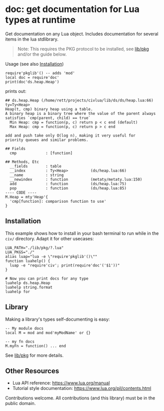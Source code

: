 # doc: get documentation for Lua types at runtime

Get documentation on any Lua object. Includes documentation for several items
in the lua stdlibrary.

> Note: This requires the PKG protocol to be installed, see
> [lib/pkg](../pkg/README.md) and/or the guide below.

Usage (see also [Installation](#Installation]))
```
require'pkglib'() -- adds 'mod'
local doc = require'doc'
print(doc'ds.heap.Heap')
```

prints out:
```
## ds.heap.Heap (/home/rett/projects/civlua/lib/ds/ds/heap.lua:66) ty=Ty<Heap>
Heap(t, cmp) binary heap using a table.
A binary heap is a binary tree where the value of the parent always
satisfies `cmp(parent, child) == true`
  Min Heap: cmp = function(p, c) return p < c end (default)
  Max Heap: cmp = function(p, c) return p > c end

add and push take only O(log n), making it very useful for
priority queues and similar problems.

## Fields
  cmp             : [function]        

## Methods, Etc
  __fields        : table             
  __index         : Ty<Heap>          (ds/heap.lua:66)
  __name          : string            
  __newindex      : function          (metaty/metaty.lua:150)
  add             : function          (ds/heap.lua:75)
  pop             : function          (ds/heap.lua:85)
---- CODE ----
M.Heap = mty'Heap'{
  'cmp[function]: comparison function to use'
}
```

## Installation

This example shows how to install in your bash terminal to run
while in the `civ/` directory. Adapt it for other usecases:

```
LUA_PATH="./lib/pkg/?.lua"
LUA_PKGS="./"
alias luap="lua -e \"require'pkglib'()\""
function luahelp() {
  luap -e "require'civ'; print(require'doc'('$1'))"
}

# Now you can print docs for any type
luahelp ds.heap.Heap
luahelp string.format
luahelp for
```

## Library
Making a library's types self-documenting is easy:

```
-- My module docs
local M = mod and mod'myModName' or {}

-- my fn docs
M.myFn = function() ... end
```

See [lib/pkg](../pkg/README.md) for more details.

## Other Resources

* Lua API reference: https://www.lua.org/manual
* Tutorial style documentation: https://www.lua.org/pil/contents.html

Contributions welcome. All contributions (and this library) must be in the
public domain.
